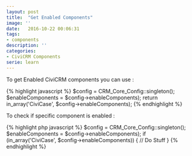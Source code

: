 ```yaml
---
layout: post
title:  "Get Enabled Components"
image: ''
date:   2016-10-22 00:06:31
tags:
- components
description: ''
categories:
- CiviCRM Components
serie: learn
---
```


To get Enabled CiviCRM components you can use :

{% highlight javascript %}
$config = CRM_Core_Config::singleton();
$enableComponents = $config->enableComponents);
return in_array('CiviCase', $config->enableComponents);
{% endhighlight %}


To check if specific component is enabled :

{% highlight php javascript %}
$config = CRM_Core_Config::singleton();
$enableComponents = $config->enableComponents);
if (in_array('CiviCase', $config->enableComponents)) {
  // Do Stuff
}
{% endhighlight %}